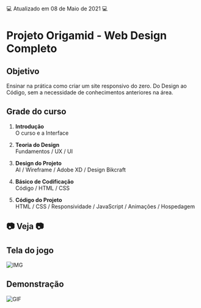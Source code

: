 💻 Atualizado em 08 de Maio de 2021 💻

# Projeto Origamid - Web Design Completo

## Objetivo

Ensinar na prática como criar um site responsivo do zero. Do Design ao Código, sem a necessidade de conhecimentos anteriores na área.

## Grade do curso

1. <b>Introdução</b></br>
   O curso e a Interface

2. <b>Teoria do Design</b> </br>
   Fundamentos / UX / UI

3. <b>Design do Projeto</b> </br>
   AI / Wireframe / Adobe XD / Design Bikcraft

4. <b>Básico de Codificação</b> </br>
   Código / HTML / CSS

5. <b>Código do Projeto</b> </br>
   HTML / CSS / Responsividade / JavaScript / Animações / Hospedagem

## 📷 Veja 📷

## Tela do jogo

![IMG](github/tela1.png)

## Demonstração

![GIF](github/animacao.gif)
